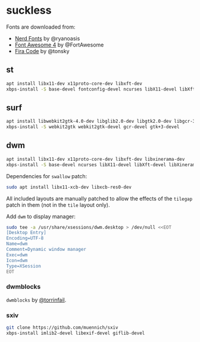 # suckless

Fonts are downloaded from:
- [Nerd Fonts](https://github.com/ryanoasis/nerd-fonts) by @ryanoasis
- [Font Awesome 4](https://github.com/FortAwesome/Font-Awesome/archive/v4.7.0.tag.gz) by @FortAwesome
- [Fira Code](https://github.com/tonsky/FiraCode/releases/download/5.2/Fira_Code_v5.2.zip) by @tonsky

## st

```bash
apt install libx11-dev x11proto-core-dev libxft-dev
xbps-install -S base-devel fontconfig-devel ncurses libX11-devel libXft-devel
```
## surf

```bash
apt install libwebkit2gtk-4.0-dev libglib2.0-dev libgtk2.0-dev libgcr-3-dev
xbps-install -S webkit2gtk webkit2gtk-devel gcr-devel gtk+3-devel
```

## dwm

```bash
apt install libx11-dev x11proto-core-dev libxft-dev libxinerama-dev
xbps-install -S base-devel ncurses libX11-devel libXft-devel libXinerama-devel
```

Dependencies for `swallow` patch:

```bash
sudo apt install libx11-xcb-dev libxcb-res0-dev
```

All included layouts are manually patched to allow the effects of the `tilegap` patch in them (not in the `tile` layout only).

Add `dwm` to display manager:

```bash
sudo tee -a /usr/share/xsessions/dwm.desktop > /dev/null <<EOT
[Desktop Entry]
Encoding=UTF-8
Name=dwm
Comment=Dynamic window manager
Exec=dwm
Icon=dwm
Type=XSession
EOT
```

### dwmblocks

`dwmblocks` by [@torrinfail](https://github.com/torrinfail/dwmblocks).

### sxiv

```bash
git clone https://github.com/muennich/sxiv
xbps-install imlib2-devel libexif-devel giflib-devel
```
